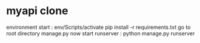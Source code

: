 # myapi clone
environment start :  env/Scripts/activate
pip install -r requirements.txt
go to root directory manage.py
now start runserver : python manage.py runserver

